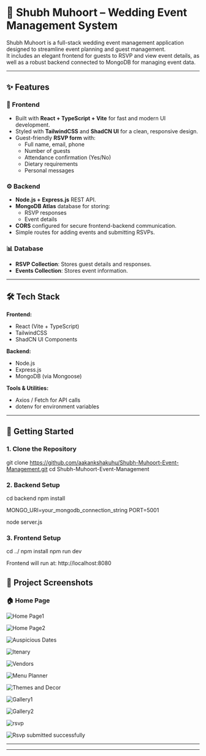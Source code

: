 # 💍 Shubh Muhoort – Wedding Event Management System

Shubh Muhoort is a full-stack wedding event management application designed to streamline event planning and guest management.  
It includes an elegant frontend for guests to RSVP and view event details, as well as a robust backend connected to MongoDB for managing event data.

---


## ✨ Features


### 🎨 Frontend

- Built with **React + TypeScript + Vite** for fast and modern UI development.
- Styled with **TailwindCSS** and **ShadCN UI** for a clean, responsive design.
- Guest-friendly **RSVP form** with:
  - Full name, email, phone
  - Number of guests
  - Attendance confirmation (Yes/No)
  - Dietary requirements
  - Personal messages


### ⚙️ Backend

- **Node.js + Express.js** REST API.
- **MongoDB Atlas** database for storing:
  - RSVP responses
  - Event details
- **CORS** configured for secure frontend-backend communication.
- Simple routes for adding events and submitting RSVPs.


### 📊 Database
- **RSVP Collection**: Stores guest details and responses.
- **Events Collection**: Stores event information.


---


## 🛠️ Tech Stack

**Frontend:**  
- React (Vite + TypeScript)  
- TailwindCSS  
- ShadCN UI Components  

**Backend:**  
- Node.js  
- Express.js  
- MongoDB (via Mongoose)  

**Tools & Utilities:**  
- Axios / Fetch for API calls  
- dotenv for environment variables 


---

## 🚀 Getting Started

### 1. Clone the Repository
git clone https://github.com/aakankshakuhu/Shubh-Muhoort-Event-Management.git
cd Shubh-Muhoort-Event-Management

### 2. Backend Setup
cd backend
npm install

MONGO_URI=your_mongodb_connection_string
PORT=5001

node server.js

### 3. Frontend Setup
cd ../
npm install
npm run dev

Frontend will run at: http://localhost:8080


## 📸 Project Screenshots

### 🏠 Home Page

![Home Page1](<Screenshot 2025-09-17 155237.png>) 

![Home Page2](<Screenshot 2025-09-17 155254.png>) 

![Auspicious Dates](<Screenshot 2025-09-17 155322.png>) 

![Itenary](<Screenshot 2025-09-17 155335.png>) 

![Vendors](<Screenshot 2025-09-17 155400.png>) 

![Menu Planner](<Screenshot 2025-09-17 155413.png>) 

![Themes and Decor](<Screenshot 2025-09-17 155422.png>) 

![Gallery1](<Screenshot 2025-09-17 155552.png>) 

![Gallery2](<Screenshot 2025-09-17 155602.png>) 

![rsvp](<Screenshot 2025-09-17 155629.png>)

![Rsvp submitted successfully](<Screenshot 2025-09-17 155636.png>)


---



---



